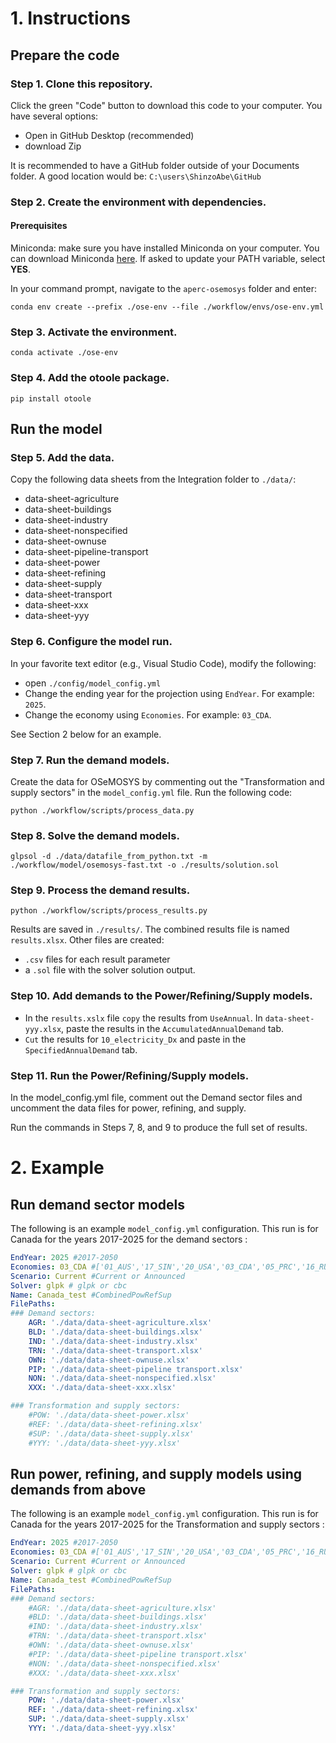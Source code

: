 # 1. Instructions

## Prepare the code
### Step 1. Clone this repository.

Click the green "Code" button to download this code to your computer. You have several options:
- Open in GitHub Desktop (recommended)
- download Zip

It is recommended to have a GitHub folder outside of your Documents folder. A good location would be:
`C:\users\ShinzoAbe\GitHub`

### Step 2. Create the environment with dependencies.

#### Prerequisites
Miniconda: make sure you have installed Miniconda on your computer. You can download Miniconda [here](https://docs.conda.io/en/latest/miniconda.html). If asked to update your PATH variable, select **YES**.

In your command prompt, navigate to the `aperc-osemosys` folder and enter:

`conda env create --prefix ./ose-env --file ./workflow/envs/ose-env.yml`

### Step 3. Activate the environment.
`conda activate ./ose-env`

### Step 4. Add the otoole package.

`pip install otoole`

## Run the model
### Step 5. Add the data.
Copy the following data sheets from the Integration folder to `./data/`:
- data-sheet-agriculture
- data-sheet-buildings
- data-sheet-industry
- data-sheet-nonspecified
- data-sheet-ownuse
- data-sheet-pipeline-transport
- data-sheet-power
- data-sheet-refining
- data-sheet-supply
- data-sheet-transport
- data-sheet-xxx
- data-sheet-yyy

### Step 6. Configure the model run.
In your favorite text editor (e.g., Visual Studio Code), modify the following:
- open `./config/model_config.yml`
- Change the ending year for the projection using `EndYear`. For example: `2025`.
- Change the economy using `Economies`. For example: `03_CDA`.

See Section 2 below for an example.

### Step 7. Run the demand models.

Create the data for OSeMOSYS by commenting out the "Transformation and supply sectors" in the `model_config.yml` file. Run the following code:

`python ./workflow/scripts/process_data.py`

### Step 8. Solve the demand models.

`glpsol -d ./data/datafile_from_python.txt -m ./workflow/model/osemosys-fast.txt -o ./results/solution.sol`

### Step 9. Process the demand results.

`python ./workflow/scripts/process_results.py`

Results are saved in `./results/`. The combined results file is named `results.xlsx`. Other files are created:
- `.csv` files for each result parameter
- a `.sol` file with the solver solution output.

### Step 10. Add demands to the Power/Refining/Supply models.

- In the `results.xslx` file `copy` the results from `UseAnnual`. In `data-sheet-yyy.xlsx`, paste the results in the `AccumulatedAnnualDemand` tab.
- `Cut` the results for `10_electricity_Dx` and paste in the `SpecifiedAnnualDemand` tab.

### Step 11. Run the Power/Refining/Supply models.

In the model_config.yml file, comment out the Demand sector files and uncomment the data files for power, refining, and supply.

Run the commands in Steps 7, 8, and 9 to produce the full set of results.

# 2. Example
## Run demand sector models
The following is an example `model_config.yml` configuration. This run is for Canada for the years 2017-2025 for the demand sectors :

```yml
EndYear: 2025 #2017-2050
Economies: 03_CDA #['01_AUS','17_SIN','20_USA','03_CDA','05_PRC','16_RUS','10_MAS','07_INA','15_RP','19_THA','21_VN','08_JPN','09_ROK','18_CT','06_HKC',14_PE] # see data sheets for economy abbreviations
Scenario: Current #Current or Announced
Solver: glpk # glpk or cbc
Name: Canada_test #CombinedPowRefSup 
FilePaths:
### Demand sectors:
    AGR: './data/data-sheet-agriculture.xlsx'
    BLD: './data/data-sheet-buildings.xlsx'
    IND: './data/data-sheet-industry.xlsx'
    TRN: './data/data-sheet-transport.xlsx'
    OWN: './data/data-sheet-ownuse.xlsx'
    PIP: './data/data-sheet-pipeline transport.xlsx'
    NON: './data/data-sheet-nonspecified.xlsx'
    XXX: './data/data-sheet-xxx.xlsx'

### Transformation and supply sectors:
    #POW: './data/data-sheet-power.xlsx'
    #REF: './data/data-sheet-refining.xlsx'
    #SUP: './data/data-sheet-supply.xlsx'
    #YYY: './data/data-sheet-yyy.xlsx'
```

## Run power, refining, and supply models using demands from above
The following is an example `model_config.yml` configuration. This run is for Canada for the years 2017-2025 for the Transformation and supply sectors :

```yml
EndYear: 2025 #2017-2050
Economies: 03_CDA #['01_AUS','17_SIN','20_USA','03_CDA','05_PRC','16_RUS','10_MAS','07_INA','15_RP','19_THA','21_VN','08_JPN','09_ROK','18_CT','06_HKC',14_PE] # see data sheets for economy abbreviations
Scenario: Current #Current or Announced
Solver: glpk # glpk or cbc
Name: Canada_test #CombinedPowRefSup 
FilePaths:
### Demand sectors:
    #AGR: './data/data-sheet-agriculture.xlsx'
    #BLD: './data/data-sheet-buildings.xlsx'
    #IND: './data/data-sheet-industry.xlsx'
    #TRN: './data/data-sheet-transport.xlsx'
    #OWN: './data/data-sheet-ownuse.xlsx'
    #PIP: './data/data-sheet-pipeline transport.xlsx'
    #NON: './data/data-sheet-nonspecified.xlsx'
    #XXX: './data/data-sheet-xxx.xlsx'

### Transformation and supply sectors:
    POW: './data/data-sheet-power.xlsx'
    REF: './data/data-sheet-refining.xlsx'
    SUP: './data/data-sheet-supply.xlsx'
    YYY: './data/data-sheet-yyy.xlsx'
```
